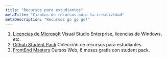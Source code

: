 ```yaml
---
title: "Recursos para estudiantes"
metaTitle: "Cientos de recursos para la creatividad"
metaDescription: "Recursos go go go!"
---
```



1. [Licencias de Microsoft](https://portal.azure.com/#blade/Microsoft_Azure_Education/EducationMenuBlade/software) Visual Studio Enterprise, licencias de Windows, etc.
2. [Github Student Pack](https://education.github.com/pack) Colección de recursos para estudiantes.
3. [FrontEnd Masters](https://frontendmasters.com/) Cursos Web, 6 meses gratis con student pack.
